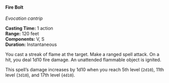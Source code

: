 #### Fire Bolt
<!-- TODO Check and tag this spell -->
<!-- markdownlint-disable-next-line no-emphasis-as-heading -->
_Evocation cantrip_

**Casting Time:** 1 action \
**Range:** 120 feet \
**Components:** V, S \
**Duration:** Instantaneous

You cast a streak of flame at the target.
Make a ranged spell attack. On a hit, you deal 1d10 fire damage.
An unattended flammable object is ignited.

This spell’s damage increases by 1d10 when you reach 5th level (`2d10`), 11th level (`3d10`), and 17th level (`4d10`).
